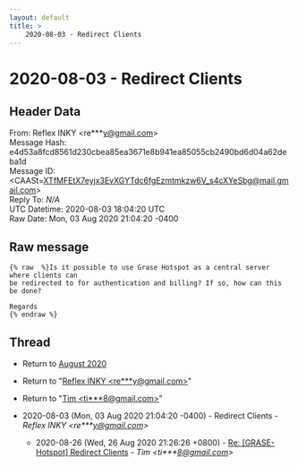 ```yaml
---
layout: default
title: >
    2020-08-03 - Redirect Clients
---
```


# 2020-08-03 - Redirect Clients

## Header Data

From: Reflex INKY \<re***y@gmail.com\><br>
Message Hash: e4d53a8fcd8561d230cbea85ea3671e8b941ea85055cb2490bd6d04a62deba1d<br>
Message ID: \<CAASt=XTfMFEtX7eyjx3EvXGYTdc6fgEzmtmkzw6V_s4cXYeSbg@mail.gmail.com\><br>
Reply To: _N/A_<br>
UTC Datetime: 2020-08-03 18:04:20 UTC<br>
Raw Date: Mon, 03 Aug 2020 21:04:20 -0400<br>

## Raw message

```
{% raw  %}Is it possible to use Grase Hotspot as a central server where clients can
be redirected to for authentication and billing? If so, how can this
be done?

Regards
{% endraw %}
```

## Thread

+ Return to [August 2020](/archive/2020/08)

+ Return to "[Reflex INKY <re***y<span>@</span>gmail.com>](/authors/re___y_at_gmail_com)"
+ Return to "[Tim <ti***8<span>@</span>gmail.com>](/authors/ti___8_at_gmail_com)"

+ 2020-08-03 (Mon, 03 Aug 2020 21:04:20 -0400) - Redirect Clients - _Reflex INKY \<re***y@gmail.com\>_
  + 2020-08-26 (Wed, 26 Aug 2020 21:26:26 +0800) - [Re: [GRASE-Hotspot] Redirect Clients](/archive/2020/08/9aa4c0792d83fbe03818507c804d142b116757cfd28278a15a02047b3a219214) - _Tim \<ti***8@gmail.com\>_

